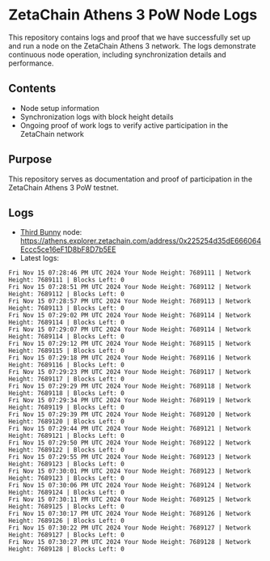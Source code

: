 # ZetaChain Athens 3 PoW Node Logs
This repository contains logs and proof that we have successfully set up and run a node on the ZetaChain Athens 3 network. The logs demonstrate continuous node operation, including synchronization details and performance.

## Contents
- Node setup information
- Synchronization logs with block height details
- Ongoing proof of work logs to verify active participation in the ZetaChain network

## Purpose
This repository serves as documentation and proof of participation in the ZetaChain Athens 3 PoW testnet.

## Logs

- [Third Bunny](https://thirdbunny.xyz/) node: https://athens.explorer.zetachain.com/address/0x225254d35dE666064Eccc5ce16eF1D8bF8D7b5EE
- Latest logs:
```
Fri Nov 15 07:28:46 PM UTC 2024 Your Node Height: 7689111 | Network Height: 7689111 | Blocks Left: 0
Fri Nov 15 07:28:51 PM UTC 2024 Your Node Height: 7689112 | Network Height: 7689112 | Blocks Left: 0
Fri Nov 15 07:28:57 PM UTC 2024 Your Node Height: 7689113 | Network Height: 7689113 | Blocks Left: 0
Fri Nov 15 07:29:02 PM UTC 2024 Your Node Height: 7689114 | Network Height: 7689114 | Blocks Left: 0
Fri Nov 15 07:29:07 PM UTC 2024 Your Node Height: 7689114 | Network Height: 7689114 | Blocks Left: 0
Fri Nov 15 07:29:12 PM UTC 2024 Your Node Height: 7689115 | Network Height: 7689115 | Blocks Left: 0
Fri Nov 15 07:29:18 PM UTC 2024 Your Node Height: 7689116 | Network Height: 7689116 | Blocks Left: 0
Fri Nov 15 07:29:23 PM UTC 2024 Your Node Height: 7689117 | Network Height: 7689117 | Blocks Left: 0
Fri Nov 15 07:29:29 PM UTC 2024 Your Node Height: 7689118 | Network Height: 7689118 | Blocks Left: 0
Fri Nov 15 07:29:34 PM UTC 2024 Your Node Height: 7689119 | Network Height: 7689119 | Blocks Left: 0
Fri Nov 15 07:29:39 PM UTC 2024 Your Node Height: 7689120 | Network Height: 7689120 | Blocks Left: 0
Fri Nov 15 07:29:44 PM UTC 2024 Your Node Height: 7689121 | Network Height: 7689121 | Blocks Left: 0
Fri Nov 15 07:29:50 PM UTC 2024 Your Node Height: 7689122 | Network Height: 7689122 | Blocks Left: 0
Fri Nov 15 07:29:55 PM UTC 2024 Your Node Height: 7689123 | Network Height: 7689123 | Blocks Left: 0
Fri Nov 15 07:30:01 PM UTC 2024 Your Node Height: 7689123 | Network Height: 7689123 | Blocks Left: 0
Fri Nov 15 07:30:06 PM UTC 2024 Your Node Height: 7689124 | Network Height: 7689124 | Blocks Left: 0
Fri Nov 15 07:30:11 PM UTC 2024 Your Node Height: 7689125 | Network Height: 7689125 | Blocks Left: 0
Fri Nov 15 07:30:17 PM UTC 2024 Your Node Height: 7689126 | Network Height: 7689126 | Blocks Left: 0
Fri Nov 15 07:30:22 PM UTC 2024 Your Node Height: 7689127 | Network Height: 7689127 | Blocks Left: 0
Fri Nov 15 07:30:27 PM UTC 2024 Your Node Height: 7689128 | Network Height: 7689128 | Blocks Left: 0
```

